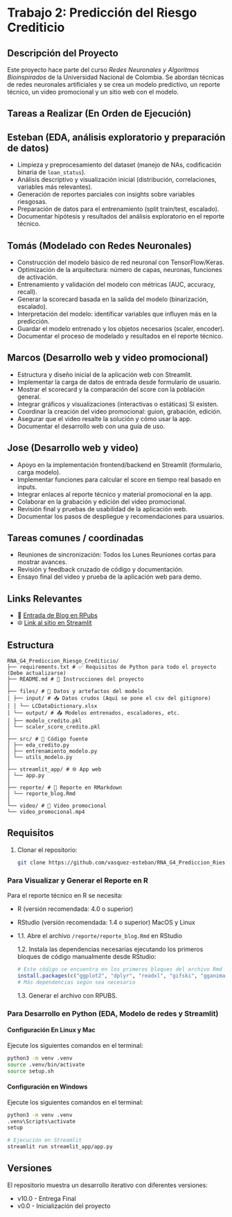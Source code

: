 # Trabajo 2: Predicción del Riesgo Crediticio

## Descripción del Proyecto

Este proyecto hace parte del curso _Redes Neuronales y Algoritmos Bioinspirados_ de la Universidad Nacional de Colombia. Se abordan técnicas de redes neuronales artificiales y se crea un modelo predictivo, un reporte técnico, un video promocional y un sitio web con el modelo.

## Tareas a Realizar (En Orden de Ejecución)

## Esteban (EDA, análisis exploratorio y preparación de datos)

- Limpieza y preprocesamiento del dataset (manejo de NAs, codificación binaria de `loan_status`).
- Análisis descriptivo y visualización inicial (distribución, correlaciones, variables más relevantes).
- Generación de reportes parciales con insights sobre variables riesgosas.
- Preparación de datos para el entrenamiento (split train/test, escalado).
- Documentar hipótesis y resultados del análisis exploratorio en el reporte técnico.

## Tomás (Modelado con Redes Neuronales)

- Construcción del modelo básico de red neuronal con TensorFlow/Keras.
- Optimización de la arquitectura: número de capas, neuronas, funciones de activación.
- Entrenamiento y validación del modelo con métricas (AUC, accuracy, recall).
- Generar la scorecard basada en la salida del modelo (binarización, escalado).
- Interpretación del modelo: identificar variables que influyen más en la predicción.
- Guardar el modelo entrenado y los objetos necesarios (scaler, encoder).
- Documentar el proceso de modelado y resultados en el reporte técnico.

## Marcos (Desarrollo web y video promocional)

- Estructura y diseño inicial de la aplicación web con Streamlit.
- Implementar la carga de datos de entrada desde formulario de usuario.
- Mostrar el scorecard y la comparación del score con la población general.
- Integrar gráficos y visualizaciones (interactivas o estáticas) Si existen.
- Coordinar la creación del video promocional: guion, grabación, edición.
- Asegurar que el video resalte la solución y cómo usar la app.
- Documentar el desarrollo web con una guía de uso.

## Jose (Desarrollo web y video)

- Apoyo en la implementación frontend/backend en Streamlit (formulario, carga modelo).
- Implementar funciones para calcular el score en tiempo real basado en inputs.
- Integrar enlaces al reporte técnico y material promocional en la app.
- Colaborar en la grabación y edición del video promocional.
- Revisión final y pruebas de usabilidad de la aplicación web.
- Documentar los pasos de despliegue y recomendaciones para usuarios.

## Tareas comunes / coordinadas

- Reuniones de sincronización: Todos los Lunes Reuniones cortas para mostrar avances.
- Revisión y feedback cruzado de código y documentación.
- Ensayo final del video y prueba de la aplicación web para demo.

## Links Relevantes

- 📝 [Entrada de Blog en RPubs](https://rpubs.com/)
- 🌐 [Link al sitio en Streamlit](https://streamlit.io/)

## Estructura

```
RNA_G4_Prediccion_Riesgo_Crediticio/
├── requirements.txt # ✅ Requisitos de Python para todo el proyecto (Debe actualizarse)
├── README.md # 📘 Instrucciones del proyecto
│
├── files/ # 📂 Datos y artefactos del modelo
│ ├── input/ # 📥 Datos crudos (Aquí se pone el csv del gitignore)
│ │ └── LCDataDictionary.xlsx
│ └── output/ # 📤 Modelos entrenados, escaladores, etc.
│ ├── modelo_credito.pkl
│ └── scaler_score_credito.pkl
│
├── src/ # 🔧 Código fuente
│ ├── eda_credito.py
│ ├── entrenamiento_modelo.py
│ └── utils_modelo.py
│
├── streamlit_app/ # 🌐 App web
│ └── app.py
│
├── reporte/ # 📄 Reporte en RMarkdown
│ └── reporte_blog.Rmd
│
└── video/ # 🎥 Video promocional
└── video_promocional.mp4
```

## Requisitos

1. Clonar el repositorio:
   ```bash
   git clone https://github.com/vasquez-esteban/RNA_G4_Prediccion_Riesgo_Crediticio
   ```

### Para Visualizar y Generar el Reporte en R

Para el reporte técnico en R se necesita:

- R (versión recomendada: 4.0 o superior)
- RStudio (versión recomendada: 1.4 o superior)
  MacOS y Linux
- 1.1. Abre el archivo `/reporte/reporte_blog.Rmd` en RStudio

  1.2. Instala las dependencias necesarias ejecutando los primeros bloques de código manualmente desde RStudio:

  ```R
  # Este código se encuentra en los primeros bloques del archivo Rmd
  install.packages(c("ggplot2", "dplyr", "readxl", "gifski", "gganimate"))
  # Más dependencias según sea necesario
  ```

  1.3. Generar el archivo con RPUBS.

### Para Desarrollo en Python (EDA, Modelo de redes y Streamlit)

#### Configuración En Linux y Mac

Ejecute los siguientes comandos en el terminal:

```bash
python3 -m venv .venv
source .venv/bin/activate
source setup.sh
```

#### Configuración en Windows

Ejecute los siguientes comandos en el terminal:

```bash
python3 -m venv .venv
.venv\Scripts\activate
setup
```

```bash
# Ejecución en Streamlit
streamlit run streamlit_app/app.py
```

## Versiones

El repositorio muestra un desarrollo iterativo con diferentes versiones:

- v10.0 - Entrega Final
- v0.0 - Inicialización del proyecto
